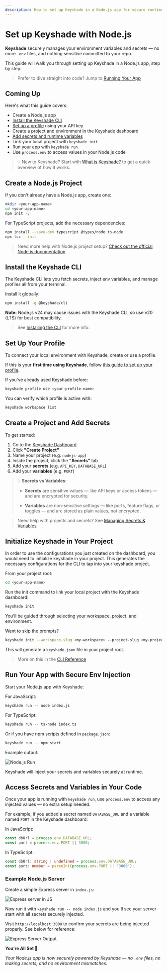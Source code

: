 ```yaml
---
description: How to set up Keyshade in a Node.js app for secure runtime secrets — no more .env files.
---
```


# Set up Keyshade with Node.js

**Keyshade** securely manages your environment variables and secrets — no more `.env` files, and nothing sensitive committed to your repo.

This guide will walk you through setting up Keyshade in a Node.js app, step by step.

> Prefer to dive straight into code? Jump to [Running Your App](#run-your-app-with-secure-env-injection)

## Coming Up

Here's what this guide covers:

-   Create a Node.js app
-   [Install the Keyshade CLI](/docs/getting-started/installing-the-cli.md)
-   [Set up a profile](/docs/getting-started/setting-up-your-profile.md) using your API key
-   Create a project and environment in the Keyshade dashboard
-   [Add secrets and runtime variables](/docs/getting-started/adding-your-first-secret-and-variable.md)
-   Link your local project with `keyshade init`
-   Run your app with `keyshade run`
-   Use `process.env` to access values in your Node.js code

> 💡 New to Keyshade? Start with [What is Keyshade?](/docs/getting-started/introduction.md) to get a quick overview of how it works.

## Create a Node.js Project

If you don't already have a Node.js app, create one:

```bash
mkdir <your-app-name>
cd <your-app-name>
npm init -y
```

For TypeScript projects, add the necessary dependencies:

```bash
npm install --save-dev typescript @types/node ts-node
npx tsc --init
```

> Need more help with Node.js project setup? [Check out the official Node.js documentation](https://nodejs.org/en/learn/getting-started/introduction-to-nodejs).

## Install the Keyshade CLI

The Keyshade CLI lets you fetch secrets, inject env variables, and manage profiles all from your terminal.

Install it globally:

```bash
npm install -g @keyshade/cli
```

**Note:** Node.js v24 may cause issues with the Keyshade CLI, so use v20 (LTS) for best compatibility.

> See [Installing the CLI](/docs/getting-started/installing-the-cli.md) for more info.

## Set Up Your Profile

To connect your local environment with Keyshade, create or use a profile.

If this is your **first time using Keyshade**, follow [this guide to set up your profile](/docs/getting-started/setting-up-your-profile.md).

If you've already used Keyshade before:

```bash
keyshade profile use <your-profile-name>
```

You can verify which profile is active with:

```bash
keyshade workspace list
```

## Create a Project and Add Secrets

To get started:

1.  Go to the [Keyshade Dashboard](https://app.keyshade.xyz/)
2.  Click **"Create Project"**
3.  Name your project (e.g. `nodejs-app`)
4.  Inside the project, click the **"Secrets"** tab
5.  Add your **secrets** (e.g. `API_KEY`, `DATABASE_URL`)
6.  Add your **variables** (e.g. `PORT`)

> 💡 **Secrets vs Variables:**
>
> -   **Secrets** are sensitive values — like API keys or access tokens — and are encrypted for security.
>     
> -   **Variables** are non-sensitive settings — like ports, feature flags, or toggles — and are stored as plain values, not encrypted.
 
> Need help with projects and secrets? See [Managing Secrets & Variables](/docs/getting-started/adding-your-first-secret-and-variable.md)

## Initialize Keyshade in Your Project

In order to use the configurations you just created on the dashboard, you would need to initialize keyshade in your project. This generates the necessary configurations for the CLI to tap into your keyshade project.

From your project root:

```bash
cd <your-app-name>
```

Run the init command to link your local project with the Keyshade dashboard:

```bash
keyshade init
```

You'll be guided through selecting your workspace, project, and environment.

Want to skip the prompts?

```bash
keyshade init --workspace-slug <my-workspace> --project-slug <my-project> --environment-slug <my-environment> --private-key <my-private-key>
```

This will generate a `keyshade.json` file in your project root.

> More on this in the [CLI Reference](/docs/getting-started/installing-the-cli.md)

## Run Your App with Secure Env Injection

Start your Node.js app with Keyshade:

For JavaScript:

```bash
keyshade run -- node index.js
```

For TypeScript:

```bash
keyshade run -- ts-node index.ts
```

Or if you have npm scripts defined in `package.json`:

```bash
keyshade run -- npm start
```

Example output:

![Node.js Run](../../../blob/keyshade-nodejs-run.png)

Keyshade will inject your secrets and variables securely at runtime.

## Access Secrets and Variables in Your Code

Once your app is running with `keyshade run`, use `process.env` to access any injected values — no extra setup needed.

For example, if you added a secret named `DATABASE_URL` and a variable named `PORT` in the Keyshade dashboard:

In JavaScript:

```javascript
const dbUrl = process.env.DATABASE_URL;
const port = process.env.PORT || 3000;
```

In TypeScript:

```typescript 
const dbUrl: string | undefined = process.env.DATABASE_URL;
const port: number = parseInt(process.env.PORT || '3000');
```

### Example Node.js Server

Create a simple Express server in `index.js`:

![Express server in JS](../../../blob/nodejs-guide-js-code.png)

Now run it with `keyshade run -- node index.js` and you'll see your server start with all secrets securely injected.

Visit `http://localhost:3000` to confirm your secrets are being injected properly. See below for reference:

![Express Server Output](../../../blob/nodejs-guide-js-output.png)


**You're All Set 🚀**

_Your Node.js app is now securely powered by Keyshade — no `.env` files, no leaking secrets, and no environment mismatches._